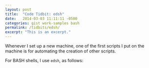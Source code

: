 ```yaml
---
layout: post
title:  "Code Tidbit: edsh"
date:   2014-03-03 11:11:11 -0500
categories: gist work-samples bash
permalink: /tidbits/edsh/
excerpt: "This is an excerpt."
---
```


Whenever I set up a new machine, one of the first scripts I put on the machine is for automating the creation of other scripts.

For BASH shells, I use `edsh`, as follows:

<script src="https://gist.github.com/palevell/42959a811b4326aaa0a3ca4f93ba58e1.js"></script>

